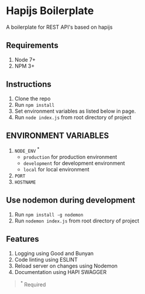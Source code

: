# Hapijs Boilerplate

A boilerplate for REST API's based on hapijs

## Requirements
1. Node 7+
1. NPM 3+

## Instructions
1. Clone the repo
1. Run `npm install`
1. Set environment variables as listed below in page.
1. Run `node index.js` from root directory of project

## ENVIRONMENT VARIABLES
1. `NODE_ENV` <sup>*</sup>
    * `production` for production environment
    * `development` for development environment
    * `local` for local environment
1. `PORT`
1. `HOSTNAME`

## Use nodemon during development
1. Run `npm install -g nodemon`
1. Run `nodemon index.js` from root directory of project


## Features
1. Logging using Good and Bunyan
1. Code linting using ESLINT
1. Reload server on changes using Nodemon
1. Documentation using HAPI SWAGGER

> <sup>*</sup> Required